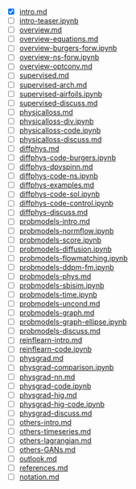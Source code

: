 - [x] [intro.md](./intro.md)
- [ ] [intro-teaser.ipynb](./intro-teaser.ipynb)
- [ ] [overview.md](./overview.md)
- [ ] [overview-equations.md](./overview-equations.md)
- [ ] [overview-burgers-forw.ipynb](./overview-burgers-forw.ipynb)
- [ ] [overview-ns-forw.ipynb](./overview-ns-forw.ipynb)
- [ ] [overview-optconv.md](./overview-optconv.md)
- [ ] [supervised.md](./supervised.md)
- [ ] [supervised-arch.md](./supervised-arch.md)
- [ ] [supervised-airfoils.ipynb](./supervised-airfoils.ipynb)
- [ ] [supervised-discuss.md](./supervised-discuss.md)
- [ ] [physicalloss.md](./physicalloss.md)
- [ ] [physicalloss-div.ipynb](./physicalloss-div.ipynb)
- [ ] [physicalloss-code.ipynb](./physicalloss-code.ipynb)
- [ ] [physicalloss-discuss.md](./physicalloss-discuss.md)
- [ ] [diffphys.md](./diffphys.md)
- [ ] [diffphys-code-burgers.ipynb](./diffphys-code-burgers.ipynb)
- [ ] [diffphys-dpvspinn.md](./diffphys-dpvspinn.md)
- [ ] [diffphys-code-ns.ipynb](./diffphys-code-ns.ipynb)
- [ ] [diffphys-examples.md](./diffphys-examples.md)
- [ ] [diffphys-code-sol.ipynb](./diffphys-code-sol.ipynb)
- [ ] [diffphys-code-control.ipynb](./diffphys-code-control.ipynb)
- [ ] [diffphys-discuss.md](./diffphys-discuss.md)
- [ ] [probmodels-intro.md](./probmodels-intro.md)
- [ ] [probmodels-normflow.ipynb](./probmodels-normflow.ipynb)
- [ ] [probmodels-score.ipynb](./probmodels-score.ipynb)
- [ ] [probmodels-diffusion.ipynb](./probmodels-diffusion.ipynb)
- [ ] [probmodels-flowmatching.ipynb](./probmodels-flowmatching.ipynb)
- [ ] [probmodels-ddpm-fm.ipynb](./probmodels-ddpm-fm.ipynb)
- [ ] [probmodels-phys.md](./probmodels-phys.md)
- [ ] [probmodels-sbisim.ipynb](./probmodels-sbisim.ipynb)
- [ ] [probmodels-time.ipynb](./probmodels-time.ipynb)
- [ ] [probmodels-uncond.md](./probmodels-uncond.md)
- [ ] [probmodels-graph.md](./probmodels-graph.md)
- [ ] [probmodels-graph-ellipse.ipynb](./probmodels-graph-ellipse.ipynb)
- [ ] [probmodels-discuss.md](./probmodels-discuss.md)
- [ ] [reinflearn-intro.md](./reinflearn-intro.md)
- [ ] [reinflearn-code.ipynb](./reinflearn-code.ipynb)
- [ ] [physgrad.md](./physgrad.md)
- [ ] [physgrad-comparison.ipynb](./physgrad-comparison.ipynb)
- [ ] [physgrad-nn.md](./physgrad-nn.md)
- [ ] [physgrad-code.ipynb](./physgrad-code.ipynb)
- [ ] [physgrad-hig.md](./physgrad-hig.md)
- [ ] [physgrad-hig-code.ipynb](./physgrad-hig-code.ipynb)
- [ ] [physgrad-discuss.md](./physgrad-discuss.md)
- [ ] [others-intro.md](./others-intro.md)
- [ ] [others-timeseries.md](./others-timeseries.md)
- [ ] [others-lagrangian.md](./others-lagrangian.md)
- [ ] [others-GANs.md](./others-GANs.md)
- [ ] [outlook.md](./outlook.md)
- [ ] [references.md](./references.md)
- [ ] [notation.md](./notation.md)
